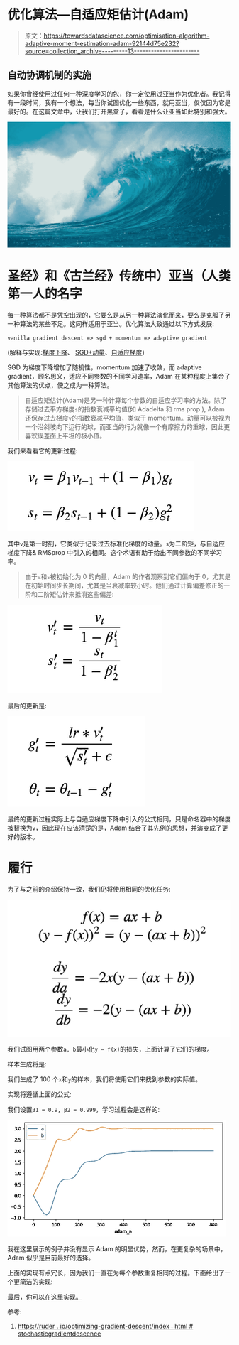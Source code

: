 # 优化算法—自适应矩估计(Adam)

> 原文：<https://towardsdatascience.com/optimisation-algorithm-adaptive-moment-estimation-adam-92144d75e232?source=collection_archive---------13----------------------->

## 自动协调机制的实施

如果你曾经使用过任何一种深度学习的包，你一定使用过亚当作为优化者。我记得有一段时间，我有一个想法，每当你试图优化一些东西，就用亚当，仅仅因为它是最好的。在这篇文章中，让我们打开黑盒子，看看是什么让亚当如此特别和强大。

![](img/355aaf09f1479ec0360f53f2e1d50309.png)

# 圣经》和《古兰经》传统中）亚当（人类第一人的名字

每一种算法都不是凭空出现的，它要么是从另一种算法演化而来，要么是克服了另一种算法的某些不足。这同样适用于亚当。优化算法大致通过以下方式发展:

```
vanilla gradient descent => sgd + momentum => adaptive gradient
```

(解释与实现:[梯度下降](/gradient-descent-explanation-implementation-c74005ff7dd1)、 [SGD+动量](/stochastic-gradient-descent-momentum-explanation-8548a1cd264e)、[自适应梯度](/introduction-and-implementation-of-adagradient-rmsprop-fad64fe4991))

SGD 为梯度下降增加了随机性，momentum 加速了收敛，而 adaptive gradient，顾名思义，适应不同参数的不同学习速率，Adam 在某种程度上集合了其他算法的优点，使之成为一种算法。

> 自适应矩估计(Adam)是另一种计算每个参数的自适应学习率的方法。除了存储过去平方梯度`s`的指数衰减平均值(如 Adadelta 和 rms prop ), Adam 还保存过去梯度`v`的指数衰减平均值，类似于 momentum。动量可以被视为一个沿斜坡向下运行的球，而亚当的行为就像一个有摩擦力的重球，因此更喜欢误差面上平坦的极小值。

我们来看看它的更新过程:

![](img/6320208a944f4b1f122b9ed138921647.png)

其中`v`是第一时刻，它类似于记录过去标准化梯度的动量。`s`为二阶矩，与自适应梯度下降& RMSprop 中引入的相同。这个术语有助于给出不同参数的不同学习率。

> 由于`v`和`s`被初始化为 0 的向量，Adam 的作者观察到它们偏向于 0，尤其是在初始时间步长期间，尤其是当衰减率较小时。他们通过计算偏差修正的一阶和二阶矩估计来抵消这些偏差:

![](img/075e80ccb48d72a20efc5083f6e623af.png)

最后的更新是:

![](img/95777f2342e2bec1bcd717956b30bc2e.png)

最终的更新过程实际上与自适应梯度下降中引入的公式相同，只是命名器中的梯度被替换为`v`，因此现在应该清楚的是，Adam 结合了其先例的思想，并演变成了更好的版本。

# 履行

为了与之前的介绍保持一致，我们仍将使用相同的优化任务:

![](img/b8f6b3571ff3b20b6ac9a32241e2db9a.png)

我们试图用两个参数`a, b`最小化`y — f(x)`的损失，上面计算了它们的梯度。

样本生成将是:

我们生成了 100 个`x`和`y`的样本，我们将使用它们来找到参数的实际值。

实现将遵循上面的公式:

我们设置`β1 = 0.9, β2 = 0.999`，学习过程会是这样的:

![](img/ac803709090713807bc7b3af256211a7.png)

我在这里展示的例子并没有显示 Adam 的明显优势，然而，在更复杂的场景中，Adam 似乎是目前最好的选择。

上面的实现有点冗长，因为我们一直在为每个参数重复相同的过程。下面给出了一个更简洁的实现:

最后，你可以在这里实现[。](https://github.com/MJeremy2017/Machine-Learning-Models/tree/master/Optimisation)

参考:

1.  [https://ruder . io/optimizing-gradient-descent/index . html # stochasticgradientdescence](https://ruder.io/optimizing-gradient-descent/index.html#stochasticgradientdescent)